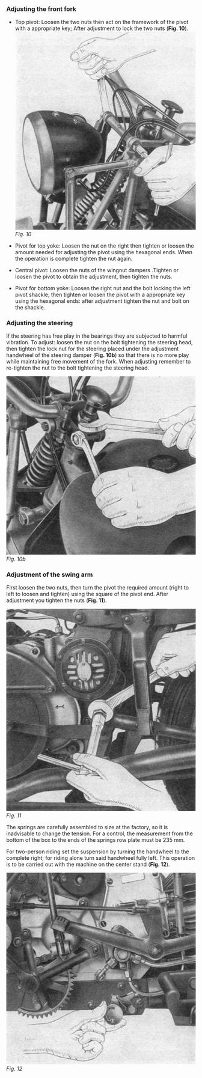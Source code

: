 ### Adjusting the front fork

- Top pivot: Loosen the two nuts then act on the framework of the pivot with a appropriate key; After adjustment to lock the two nuts (**Fig. 10**).
  ![Fig. 10](10.jpg) 
  *Fig. 10*

- Pivot for top yoke: Loosen the nut on the right then tighten or loosen the amount needed for 
  adjusting the pivot using the hexagonal ends. When the operation is complete tighten the nut again.
- Central pivot: Loosen the nuts of the wingnut dampers .Tighten or loosen the pivot to obtain the 
  adjustment, then tighten the nuts.
- Pivot for bottom yoke: Loosen the right nut and the bolt locking the left pivot shackle; then 
  tighten or loosen the pivot with a appropriate key using the hexagonal ends: after adjustment 
  tighten the nut and bolt on the shackle.
  
### Adjusting the steering

If the steering has free play in the bearings they are subjected to harmful vibration. To adjust: 
loosen the nut on the bolt tightening the steering head, then tighten the lock nut for the steering 
placed under the adjustment handwheel of the steering damper (**Fig. 10b**) so that there is no more 
play while maintaining free movement of the fork. When adjusting remember to re-tighten the nut to 
the bolt tightening the steering head.

![Fig. 10b](10b.jpg) 
*Fig. 10b*

### Adjustment of the swing arm

First loosen the two nuts, then turn the pivot the required amount (right to left to loosen and 
tighten) using the square of the pivot end. After adjustment you tighten the nuts (**Fig. 11**).

![Fig. 11](11.jpg) 
*Fig. 11*

The springs are carefully assembled to size at the factory, so it is inadvisable to change the 
tension. For a control, the measurement from the bottom of the box to the ends of the springs row 
plate must be 235 mm.

For two-person riding set the suspension by turning the handwheel to the complete right; for riding
alone turn said handwheel fully left. This operation is to be carried out with the machine on the 
center stand (**Fig. 12**).

![Fig. 12](12.jpg) 
*Fig. 12*
